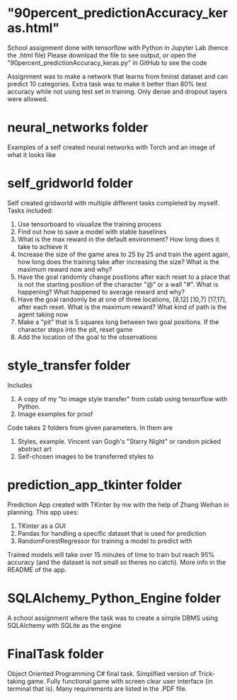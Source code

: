 # "90percent_predictionAccuracy_keras.html"
School assignment done with tensorflow with Python in Jupyter Lab (hence the .html file) 
Please download the file to see output, or open the "90percent_predictionAccuracy_keras.py" in GitHub to see the code

Assignment was to make a network that learns from fminst dataset and can predict 10 categories. Extra task was to make it better than 80% test accuracy while not using test set in training. Only dense and dropout layers were allowed. 


# neural_networks folder
Examples of a self created neural networks with Torch and an image of what it looks like


# self_gridworld folder
Self created gridworld with multiple different tasks completed by myself. 
Tasks included:
1. Use tensorboard to visualize the training process 
2. Find out how to save a model with stable baselines
3. What is the max reward in the default environment? How long does it take to achieve it
4. Increase the size of the game area to 25 by 25 and train the agent again, how long does the training take after increasing the size? What is the maximum reward now and why?
5. Have the goal randomly change positions after each reset to a place that is not the starting position of the character "@" or a wall "#". What is happening? What happened to average reward and why?
6. Have the goal randomly be at one of three locations, [8,12] [10,7] [17,17],  after each reset. What is the maximum reward? What kind of path is the agent taking now
7. Make a "pit" that is 5 squares long between two goal positions. If the character steps into the pit, reset game
8. Add the location of the goal to the observations


# style_transfer folder
Includes
1. A copy of my "to image style transfer" from colab using tensorflow with Python.
2. Image examples for proof

Code takes 2 folders from given parameters. In them are
1. Styles, example. Vincent van Gogh's "Starry Night" or random picked abstract art
2. Self-chosen images to be transferred styles to


# prediction_app_tkinter folder
Prediction App created with TKinter by me with the help of Zhang Weihan in planning.
This app uses:
1. TKinter as a GUI
2. Pandas for handling a specific dataset that is used for prediction
3. RandomForestRegressor for training a model to predict with

Trained models will take over 15 minutes of time to train but reach 95% accuracy (and the dataset is not small so theres no catch).
More info in the README of the app.


# SQLAlchemy_Python_Engine folder
A school assignment where the task was to create a simple DBMS using SQLAlchemy with SQLite as the engine


# FinalTask folder
Object Oriented Programming C# final task. Simplified version of Trick-taking game. 
Fully functional game with screen clear user interface (in terminal that is). 
Many requirements are listed in the .PDF file.
